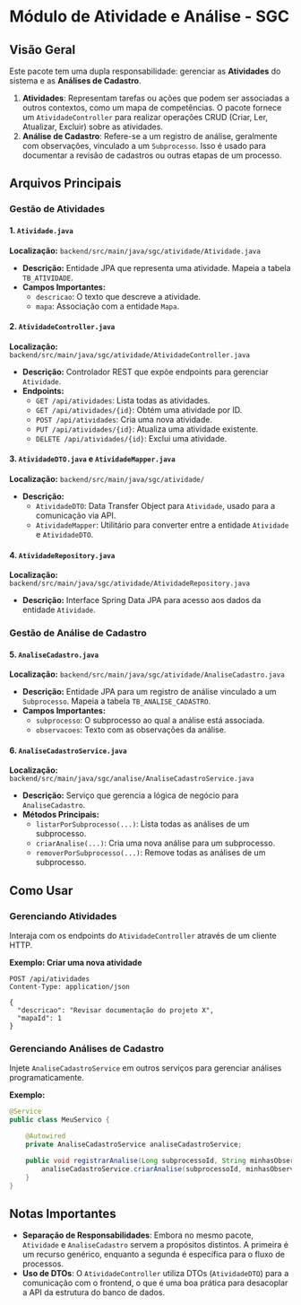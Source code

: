# Módulo de Atividade e Análise - SGC

## Visão Geral
Este pacote tem uma dupla responsabilidade: gerenciar as **Atividades** do sistema e as **Análises de Cadastro**.

1.  **Atividades**: Representam tarefas ou ações que podem ser associadas a outros contextos, como um mapa de competências. O pacote fornece um `AtividadeController` para realizar operações CRUD (Criar, Ler, Atualizar, Excluir) sobre as atividades.
2.  **Análise de Cadastro**: Refere-se a um registro de análise, geralmente com observações, vinculado a um `Subprocesso`. Isso é usado para documentar a revisão de cadastros ou outras etapas de um processo.

## Arquivos Principais

### Gestão de Atividades

#### 1. `Atividade.java`
**Localização:** `backend/src/main/java/sgc/atividade/Atividade.java`
- **Descrição:** Entidade JPA que representa uma atividade. Mapeia a tabela `TB_ATIVIDADE`.
- **Campos Importantes:**
  - `descricao`: O texto que descreve a atividade.
  - `mapa`: Associação com a entidade `Mapa`.

#### 2. `AtividadeController.java`
**Localização:** `backend/src/main/java/sgc/atividade/AtividadeController.java`
- **Descrição:** Controlador REST que expõe endpoints para gerenciar `Atividade`.
- **Endpoints:**
  - `GET /api/atividades`: Lista todas as atividades.
  - `GET /api/atividades/{id}`: Obtém uma atividade por ID.
  - `POST /api/atividades`: Cria uma nova atividade.
  - `PUT /api/atividades/{id}`: Atualiza uma atividade existente.
  - `DELETE /api/atividades/{id}`: Exclui uma atividade.

#### 3. `AtividadeDTO.java` e `AtividadeMapper.java`
**Localização:** `backend/src/main/java/sgc/atividade/`
- **Descrição:**
  - `AtividadeDTO`: Data Transfer Object para `Atividade`, usado para a comunicação via API.
  - `AtividadeMapper`: Utilitário para converter entre a entidade `Atividade` e `AtividadeDTO`.

#### 4. `AtividadeRepository.java`
**Localização:** `backend/src/main/java/sgc/atividade/AtividadeRepository.java`
- **Descrição:** Interface Spring Data JPA para acesso aos dados da entidade `Atividade`.

### Gestão de Análise de Cadastro

#### 5. `AnaliseCadastro.java`
**Localização:** `backend/src/main/java/sgc/atividade/AnaliseCadastro.java`
- **Descrição:** Entidade JPA para um registro de análise vinculado a um `Subprocesso`. Mapeia a tabela `TB_ANALISE_CADASTRO`.
- **Campos Importantes:**
  - `subprocesso`: O subprocesso ao qual a análise está associada.
  - `observacoes`: Texto com as observações da análise.

#### 6. `AnaliseCadastroService.java`
**Localização:** `backend/src/main/java/sgc/analise/AnaliseCadastroService.java`
- **Descrição:** Serviço que gerencia a lógica de negócio para `AnaliseCadastro`.
- **Métodos Principais:**
  - `listarPorSubprocesso(...)`: Lista todas as análises de um subprocesso.
  - `criarAnalise(...)`: Cria uma nova análise para um subprocesso.
  - `removerPorSubprocesso(...)`: Remove todas as análises de um subprocesso.

## Como Usar

### Gerenciando Atividades
Interaja com os endpoints do `AtividadeController` através de um cliente HTTP.

**Exemplo: Criar uma nova atividade**
```http
POST /api/atividades
Content-Type: application/json

{
  "descricao": "Revisar documentação do projeto X",
  "mapaId": 1
}
```

### Gerenciando Análises de Cadastro
Injete `AnaliseCadastroService` em outros serviços para gerenciar análises programaticamente.

**Exemplo:**
```java
@Service
public class MeuServico {

    @Autowired
    private AnaliseCadastroService analiseCadastroService;

    public void registrarAnalise(Long subprocessoId, String minhasObservacoes) {
        analiseCadastroService.criarAnalise(subprocessoId, minhasObservacoes);
    }
}
```

## Notas Importantes
- **Separação de Responsabilidades**: Embora no mesmo pacote, `Atividade` e `AnaliseCadastro` servem a propósitos distintos. A primeira é um recurso genérico, enquanto a segunda é específica para o fluxo de processos.
- **Uso de DTOs**: O `AtividadeController` utiliza DTOs (`AtividadeDTO`) para a comunicação com o frontend, o que é uma boa prática para desacoplar a API da estrutura do banco de dados.
